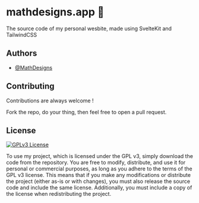 # mathdesigns.app 🚀

The source code of my personal wesbite, made using SvelteKit and TailwindCSS


## Authors

- [@MathDesigns](https://github.com/MathDesigns)


## Contributing

Contributions are always welcome !

Fork the repo, do your thing, then feel free to open a pull request.


## License

[![GPLv3 License](https://img.shields.io/badge/License-GPL%20v3-yellow.svg)](https://opensource.org/license/gpl-3-0)

To use my project, which is licensed under the GPL v3, simply download the code from the repository. You are free to modify, distribute, and use it for personal or commercial purposes, as long as you adhere to the terms of the GPL v3 license. This means that if you make any modifications or distribute the project (either as-is or with changes), you must also release the source code and include the same license. Additionally, you must include a copy of the license when redistributing the project.